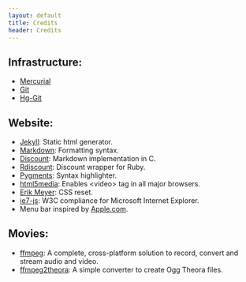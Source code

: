 ```yaml
---
layout: default
title: Credits
header: Credits
---
```



## Infrastructure:
* [Mercurial](http://mercurial.selenic.com/)
* [Git](http://git-scm.com/)
* [Hg-Git](http://hg-git.github.com/)

## Website:
* [Jekyll](http://wiki.github.com/mojombo/jekyll/): Static html generator.
* [Markdown](http://daringfireball.net/projects/markdown/syntax): Formatting
syntax.
* [Discount](http://github.com/Orc/discount): Markdown implementation in C.
* [Rdiscount](http://github.com/rtomayko/rdiscount): Discount wrapper for Ruby.
* [Pygments](http://pygments.org/): Syntax highlighter.
* [html5media](http://github.com/etianen/html5media): Enables \<video\> tag in all major browsers.
* [Erik Meyer](http://meyerweb.com/eric/tools/css/reset/index.html): CSS reset.
* [ie7-js](http://code.google.com/p/ie7-js/): W3C compliance for
Microsoft Internet Explorer.
* Menu bar inspired by [Apple.com](http://apple.com).

## Movies:
* [ffmpeg](http://www.ffmpeg.org/): A complete, cross-platform solution to
record, convert and stream audio and video.
* [ffmpeg2theora](http://v2v.cc/~j/ffmpeg2theora/): A simple converter to
create Ogg Theora files.


